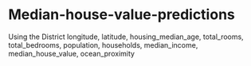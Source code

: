 # Median-house-value-predictions
Using the District longitude, latitude, housing_median_age, total_rooms, total_bedrooms, population, households, median_income, median_house_value, ocean_proximity
